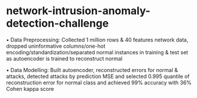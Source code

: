# network-intrusion-anomaly-detection-challenge
• Data Preprocessing: Collected 1 million rows &amp; 40 features network data, dropped uninformative columns/one-hot encoding/standardization/separated normal instances in training &amp; test set as autoencoder is trained to reconstruct normal  

• Data Modelling: Built autoencoder, reconstructed errors for normal &amp; attacks, detected attacks by prediction MSE and selected 0.995 quantile of reconstruction error for normal class and achieved 99% accuracy with 36% Cohen kappa score
